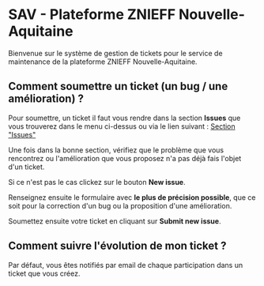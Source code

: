 # SAV - Plateforme ZNIEFF Nouvelle-Aquitaine

Bienvenue sur le système de gestion de tickets pour le service de maintenance de la plateforme ZNIEFF Nouvelle-Aquitaine.

## Comment soumettre un ticket (un bug / une amélioration) ?

Pour soumettre, un ticket il faut vous rendre dans la section **Issues** que vous trouverez dans le menu ci-dessus ou via le lien suivant : [Section "Issues"](https://github.com/oafs72/plateforme_znieff_sav/issues)

Une fois dans la bonne section, vérifiez que le problème que vous rencontrez ou l'amélioration que vous proposez n'a pas déjà fais l'objet d'un ticket.

Si ce n'est pas le cas clickez sur le bouton **New issue**.

Renseignez ensuite le formulaire avec **le plus de précision possible**, que ce soit pour la correction d'un bug ou la proposition d'une amélioration.

Soumettez ensuite votre ticket en cliquant sur **Submit new issue**.

## Comment suivre l'évolution de mon ticket ?

Par défaut, vous êtes notifiés par email de chaque participation dans un ticket que vous créez.
